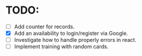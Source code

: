 # TODO:

 - [ ] Add counter for records.
 - [x] Add an availability to login/register via Google.
 - [ ] Investigate how to handle properly errors in react.
 - [ ] Implement training with random cards.
